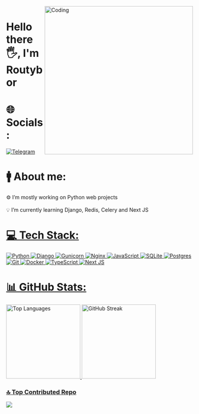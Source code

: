 <img align="right" alt="Coding" width="400" src="https://64.media.tumblr.com/cc38670630e86e7a37a3c96cad9197e0/0a3046a7d9598fc9-7a/s540x810/c32446abb87330d914348e0ea4f84e0ac077a8b7.gifv">
<h1 align="left">Hello there🖐, I'm Routybor</h1>

# 🌐 Socials:
[![Telegram](https://img.shields.io/badge/Telegram-2CA5E0?style=flat-squeare&logo=telegram&logoColor=white)](https://t.me/Genius24iq) 

# 🚹 About me:

⚙️ I’m mostly working on Python web projects<br><br>💡 I’m currently learning Django, Redis, Celery and Next JS
<a href="https://t.me/lAlexonl" target="_blank">


# 💻 Tech Stack:
![Python](https://img.shields.io/badge/python-3670A0?style=flat&logo=python&logoColor=ffdd54) ![Django](https://img.shields.io/badge/django-%23092E20.svg?style=flat&logo=django&logoColor=white) ![Gunicorn](https://img.shields.io/badge/gunicorn-%298729.svg?style=flat&logo=gunicorn&logoColor=white) ![Nginx](https://img.shields.io/badge/nginx-%23009639.svg?style=flat&logo=nginx&logoColor=white) ![JavaScript](https://img.shields.io/badge/javascript-%23323330.svg?style=flat&logo=javascript&logoColor=%23F7DF1E) ![SQLite](https://img.shields.io/badge/sqlite-%2307405e.svg?style=flat&logo=sqlite&logoColor=white) ![Postgres](https://img.shields.io/badge/postgres-%23316192.svg?style=flat&logo=postgresql&logoColor=white) ![Git](https://img.shields.io/badge/git-%23F05033.svg?style=flat&logo=git&logoColor=white) ![Docker](https://img.shields.io/badge/docker-%230db7ed.svg?style=flat&logo=docker&logoColor=white) ![TypeScript](https://img.shields.io/badge/typescript-%23007ACC.svg?style=flat&logo=typescript&logoColor=white) ![Next JS](https://img.shields.io/badge/Next-black?style=flat&logo=next.js&logoColor=white)

# 📊 GitHub Stats:
<p align="left">
  <img src="https://github-readme-stats.vercel.app/api/top-langs/?username=Routybor&theme=dark&hide_border=false&include_all_commits=true&count_private=true&layout=compact" alt="Top Languages" height="200" />
  <img src="https://github-readme-streak-stats.herokuapp.com/?user=Routybor&theme=dark&hide_border=false" alt="GitHub Streak" height="200"/>
</p>

### 🔝 Top Contributed Repo
![](https://github-contributor-stats.vercel.app/api?username=Routybor&limit=5&theme=dark&combine_all_yearly_contributions=true)

